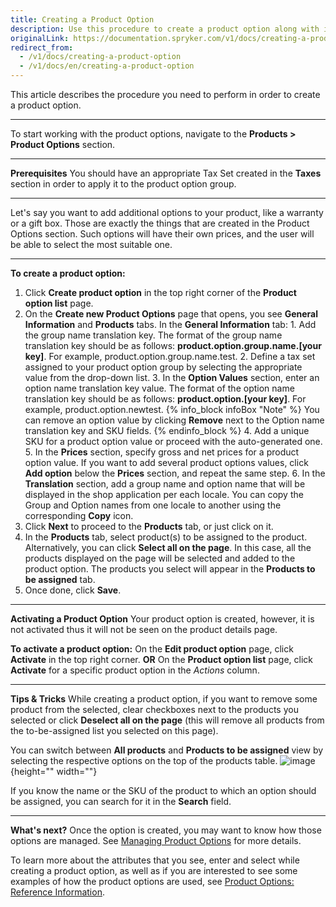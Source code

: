 ```yaml
---
title: Creating a Product Option
description: Use this procedure to create a product option along with its values in the Back Office.
originalLink: https://documentation.spryker.com/v1/docs/creating-a-product-option
redirect_from:
  - /v1/docs/creating-a-product-option
  - /v1/docs/en/creating-a-product-option
---
```


This article describes the procedure you need to perform in order to create a  product option.
***
To start working with the product options, navigate to the **Products > Product Options** section.
***
**Prerequisites**
You should have an appropriate Tax Set created in the **Taxes** section in order to apply it to the product option group.
***
Let's say you want to add additional options to your product, like a warranty or a gift box. Those are exactly the things that are created in the Product Options section. Such options will have their own prices, and the user will be able to select the most suitable one.
***
**To create a product option:**
1. Click **Create product option** in the top right corner of the **Product option list** page.
2. On the **Create new Product Options** page that opens, you see **General Information** and **Products** tabs. 
In the **General Information** tab:
        1. Add the group name translation key. The format of the group name translation key should be as follows: **product.option.group.name.[your key]**. For example, product.option.group.name.test.
        2. Define a tax set assigned to your product option group by selecting the appropriate value from the drop-down list.
       3. In the **Option Values** section, enter an option name translation key value. The format of the option name translation key should be as follows: **product.option.[your key]**. For example, product.option.newtest.
    {% info_block infoBox "Note" %}
You can remove an option value by clicking **Remove** next to the Option name translation key and SKU fields.
{% endinfo_block %}
        4. Add a unique SKU for a product option value or proceed with the auto-generated one.
        5. In the **Prices** section, specify gross and net prices for a product option value. If you want to add several product options values, click **Add option** below the **Prices** section, and repeat the same step.
    6. In the **Translation** section, add a group name and option name that will be displayed in the shop application per each locale. You can copy the Group and Option names from one locale to another using the corresponding **Copy** icon.
3. Click **Next** to proceed to the **Products** tab, or just click on it.
4. In the **Products** tab, select product(s) to be assigned to the product. 
    Alternatively, you can click **Select all on the page**. In this case, all the products displayed on the page will be selected and added to the product option. The products you select will appear in the **Products to be assigned** tab.
 5. Once done, click **Save**.
***
**Activating a Product Option**
Your product option is created, however, it is not activated thus it will not be seen on the product details page. 

**To activate a product option:**
On the **Edit product option** page, click **Activate** in the top right corner.
**OR**
On the **Product option list** page, click **Activate** for a specific product option in the _Actions_ column.
***
**Tips & Tricks**
While creating a product option, if you want to remove some product from the selected, clear checkboxes next to the products you selected or click **Deselect all on the page** (this will remove all products from the to-be-assigned list you selected on this page).

You can switch between **All products** and **Products to be assigned** view by selecting the respective options on the top of the products table.
![image](https://spryker.s3.eu-central-1.amazonaws.com/docs/User+Guides/Back+Office+User+Guides/Products/Products/Product+Options/Creating+a+product+option/product-to-be-assigned-tab.png){height="" width=""}

If you know the name or the SKU of the product to which an option should be assigned, you can search for it in the **Search** field.
***
**What's next?**
Once the option is created, you may want to know how those options are managed. See [Managing Product Options](/docs/scos/user/user-guides/201811.0/back-office-user-guide/products/product-options/managing-product-options.html) for more details. 

To learn more about the attributes that you see, enter and select while creating a product option, as well as if you are interested to see some examples of how the product options are used, see [Product Options: Reference Information](/docs/scos/user/user-guides/201811.0/back-office-user-guide/products/product-options/references/product-options-reference-information.html).

